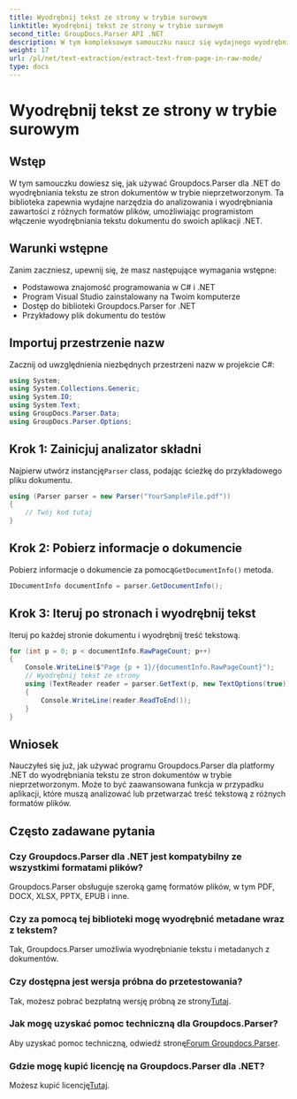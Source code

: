 ```yaml
---
title: Wyodrębnij tekst ze strony w trybie surowym
linktitle: Wyodrębnij tekst ze strony w trybie surowym
second_title: GroupDocs.Parser API .NET
description: W tym kompleksowym samouczku naucz się wydajnego wyodrębniania tekstu ze stron dokumentów za pomocą Groupdocs.Parser dla .NET.
weight: 17
url: /pl/net/text-extraction/extract-text-from-page-in-raw-mode/
type: docs
---
```

# Wyodrębnij tekst ze strony w trybie surowym

## Wstęp
W tym samouczku dowiesz się, jak używać Groupdocs.Parser dla .NET do wyodrębniania tekstu ze stron dokumentów w trybie nieprzetworzonym. Ta biblioteka zapewnia wydajne narzędzia do analizowania i wyodrębniania zawartości z różnych formatów plików, umożliwiając programistom włączenie wyodrębniania tekstu dokumentu do swoich aplikacji .NET.
## Warunki wstępne
Zanim zaczniesz, upewnij się, że masz następujące wymagania wstępne:
- Podstawowa znajomość programowania w C# i .NET
- Program Visual Studio zainstalowany na Twoim komputerze
- Dostęp do biblioteki Groupdocs.Parser for .NET
- Przykładowy plik dokumentu do testów

## Importuj przestrzenie nazw
Zacznij od uwzględnienia niezbędnych przestrzeni nazw w projekcie C#:
```csharp
using System;
using System.Collections.Generic;
using System.IO;
using System.Text;
using GroupDocs.Parser.Data;
using GroupDocs.Parser.Options;
```
## Krok 1: Zainicjuj analizator składni
 Najpierw utwórz instancję`Parser` class, podając ścieżkę do przykładowego pliku dokumentu.
```csharp
using (Parser parser = new Parser("YourSampleFile.pdf"))
{
    // Twój kod tutaj
}
```
## Krok 2: Pobierz informacje o dokumencie
 Pobierz informacje o dokumencie za pomocą`GetDocumentInfo()` metoda.
```csharp
IDocumentInfo documentInfo = parser.GetDocumentInfo();
```
## Krok 3: Iteruj po stronach i wyodrębnij tekst
Iteruj po każdej stronie dokumentu i wyodrębnij treść tekstową.
```csharp
for (int p = 0; p < documentInfo.RawPageCount; p++)
{
    Console.WriteLine($"Page {p + 1}/{documentInfo.RawPageCount}");
    // Wyodrębnij tekst ze strony
    using (TextReader reader = parser.GetText(p, new TextOptions(true)))
    {
        Console.WriteLine(reader.ReadToEnd());
    }
}
```

## Wniosek
Nauczyłeś się już, jak używać programu Groupdocs.Parser dla platformy .NET do wyodrębniania tekstu ze stron dokumentów w trybie nieprzetworzonym. Może to być zaawansowana funkcja w przypadku aplikacji, które muszą analizować lub przetwarzać treść tekstową z różnych formatów plików.

## Często zadawane pytania
### Czy Groupdocs.Parser dla .NET jest kompatybilny ze wszystkimi formatami plików?
Groupdocs.Parser obsługuje szeroką gamę formatów plików, w tym PDF, DOCX, XLSX, PPTX, EPUB i inne.
### Czy za pomocą tej biblioteki mogę wyodrębnić metadane wraz z tekstem?
Tak, Groupdocs.Parser umożliwia wyodrębnianie tekstu i metadanych z dokumentów.
### Czy dostępna jest wersja próbna do przetestowania?
 Tak, możesz pobrać bezpłatną wersję próbną ze strony[Tutaj](https://releases.groupdocs.com/).
### Jak mogę uzyskać pomoc techniczną dla Groupdocs.Parser?
 Aby uzyskać pomoc techniczną, odwiedź stronę[Forum Groupdocs.Parser](https://forum.groupdocs.com/c/parser/17).
### Gdzie mogę kupić licencję na Groupdocs.Parser dla .NET?
 Możesz kupić licencję[Tutaj](https://purchase.groupdocs.com/buy).